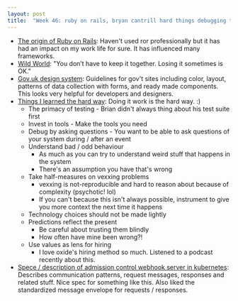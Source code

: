 ```yaml
---
layout: post
title:  "Week 46: ruby on rails, bryan cantrill hard things debugging testing"
---
```


* [The origin of Ruby on Rails](https://world.hey.com/dhh/the-origin-of-ruby-on-rails-b3dab24e): Haven't used ror professionally but it has had an impact on my work life for sure. It has influenced many frameworks.
* [Wild World](https://www.tbray.org/ongoing/When/202x/2023/10/25/Wild-World): "You don’t have to keep it together. Losing it sometimes is OK."
* [Gov.uk design system](https://design-system.service.gov.uk/): Guidelines for gov't sites including color, layout, patterns of data collection with forms, and ready made components. This looks very helpful for developers and designers.
* [Things I learned the hard way](https://speakerdeck.com/bcantrill/things-i-learned-the-hard-way): Doing it work is the hard way. :)
  * The primacy of testing - Brian didn't always thing about his test suite first
  * Invest in tools - Make the tools you need
  * Debug by asking questions - You want to be able to ask questions of your system during / after an event
  * Understand bad / odd behaviour
    * As much as you can try to understand weird stuff that happens in the system
    * There's an assumption you have that's wrong
  * Take half-measures on vexxing problems
    * vexxing is not-reproducible and hard to reason about because of complexity (psychotic! lol)
    * If you can't because this isn't always possible, instrument to give you more context the next time it happens
  * Technology choices should not be made lightly
  * Predictions reflect the present
    * Be careful about trusting them blindly
    * How often have mine been wrong?!
  * Use values as lens for hiring
    * I love oxide's hiring method so much. Listened to a podcast recently about this.
* [Spece / description of admission control webhook server in kubernetes](https://kubernetes.io/docs/reference/access-authn-authz/extensible-admission-controllers/): Describes communication patterns, request messages, responses and related stuff. Nice spec for something like this. Also liked the standardized message envelope for requests / responses.